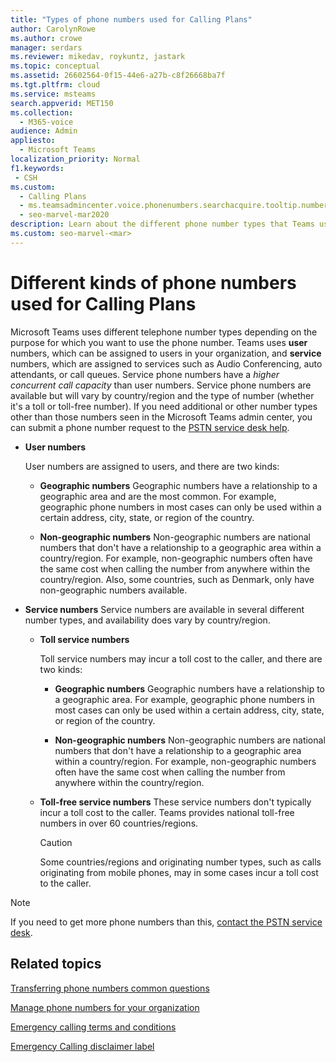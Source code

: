 ```yaml
---
title: "Types of phone numbers used for Calling Plans"
author: CarolynRowe
ms.author: crowe
manager: serdars
ms.reviewer: mikedav, roykuntz, jastark
ms.topic: conceptual
ms.assetid: 26602564-0f15-44e6-a27b-c8f26668ba7f
ms.tgt.pltfrm: cloud
ms.service: msteams
search.appverid: MET150
ms.collection: 
  - M365-voice
audience: Admin
appliesto: 
  - Microsoft Teams
localization_priority: Normal
f1.keywords: 
 - CSH
ms.custom: 
  - Calling Plans
  - ms.teamsadmincenter.voice.phonenumbers.searchacquire.tooltip.numbertype
  - seo-marvel-mar2020
description: Learn about the different phone number types that Teams uses for Calling Plans.
ms.custom: seo-marvel-<mar>
---
```


# Different kinds of phone numbers used for Calling Plans

Microsoft Teams uses different telephone number types depending on the purpose for which you want to use the phone number. Teams uses **user** numbers, which can be assigned to users in your organization, and **service** numbers, which are assigned to services such as Audio Conferencing, auto attendants, or call queues. Service phone numbers have a *higher concurrent call capacity*  than user numbers. Service phone numbers are available but will vary by country/region and the type of number (whether it's a toll or toll-free number). If you need additional or other number types other than those numbers seen in the Microsoft Teams admin center, you can submit a phone number request to the [PSTN service desk help](manage-phone-numbers-for-your-organization/contact-pstn-service-desk.md).
  
- **User numbers**
    
    User numbers are assigned to users, and there are two kinds:
    
  - **Geographic numbers** Geographic numbers have a relationship to a geographic area and are the most common. For example, geographic phone numbers in most cases can only be used within a certain address, city, state, or region of the country.
    
  - **Non-geographic numbers** Non-geographic numbers are national numbers that don't have a relationship to a geographic area within a country/region. For example, non-geographic numbers often have the same cost when calling the number from anywhere within the country/region. Also, some countries, such as Denmark, only have non-geographic numbers available.
    
- **Service numbers** Service numbers are available in several different number types, and availability does vary by country/region.
    
  - **Toll service numbers**
    
    Toll service numbers may incur a toll cost to the caller, and there are two kinds:
    
      - **Geographic numbers** Geographic numbers have a relationship to a geographic area. For example, geographic phone numbers in most cases can only be used within a certain address, city, state, or region of the country.
        
      - **Non-geographic numbers** Non-geographic numbers are national numbers that don't have a relationship to a geographic area within a country/region. For example, non-geographic numbers often have the same cost when calling the number from anywhere within the country/region.
   
  - **Toll-free service numbers** These service numbers don't typically incur a toll cost to the caller. Teams provides national toll-free numbers in over 60 countries/regions.
    
    > [!CAUTION]
    > Some countries/regions and originating number types, such as calls originating from mobile phones, may in some cases incur a toll cost to the caller. 
  
> [!NOTE]
> If you need to get more phone numbers than this, [contact the PSTN service desk](manage-phone-numbers-for-your-organization/contact-pstn-service-desk.md).

## Related topics

[Transferring phone numbers common questions](transferring-phone-numbers-common-questions.md)

[Manage phone numbers for your organization](manage-phone-numbers-for-your-organization/manage-phone-numbers-for-your-organization.md)

[Emergency calling terms and conditions](emergency-calling-terms-and-conditions.md)

[Emergency Calling disclaimer label](https://github.com/MicrosoftDocs/OfficeDocs-SkypeForBusiness/blob/live/Teams/downloads/emergency-calling/emergency-calling-label-(en-us)-(v.1.0).zip?raw=true)